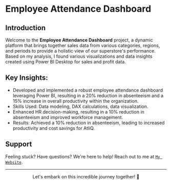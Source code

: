 # Employee Attendance Dashboard

## Introduction

Welcome to the **Employee Attendance Dashboard** project, a dynamic platform that brings together sales data from various categories, regions, and periods to provide a holistic view of our superstore's performance. Based on my analysis, I found various visualizations and data insights created using Power BI Desktop for sales and profit data.

## Key Insights:
* Developed and implemented a robust employee attendance dashboard leveraging Power BI, resulting in a 20% reduction in absenteeism and a 15% increase in overall productivity within the organization. 
* Skills Used: Data modeling, DAX calculations, data visualization. 
* Enhanced HR decision-making, resulting in a 10% reduction in absenteeism and improved workforce management. 
* Results: Achieved a 10% reduction in absenteeism, leading to increased productivity and cost savings for AtliQ.

## Support

Feeling stuck? Have questions? We're here to help! Reach out to me at <a href="https://wdjenish.web.app/">`My Website`</a>.

---

<p align="center">
  Let's embark on this incredible journey together! 🌟
</p>

